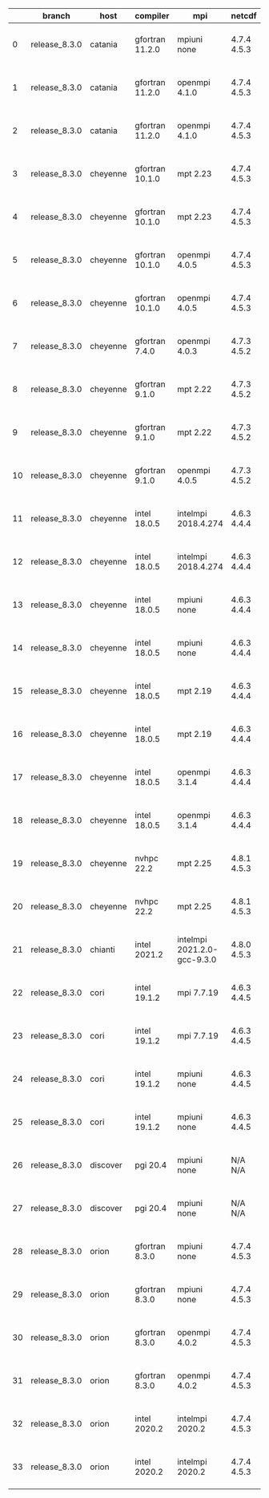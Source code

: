 |    | branch        | host     | compiler        | mpi                         | netcdf      | o_g   | os     | build   | u_pass   | u_fail   | s_pass   | s_fail   | e_pass   | e_fail   |   nuopc_pass |   nuopc_fail | artifacts_hash                                                                                                                                                              | modified                  |
|----|---------------|----------|-----------------|-----------------------------|-------------|-------|--------|---------|----------|----------|----------|----------|----------|----------|--------------|--------------|-----------------------------------------------------------------------------------------------------------------------------------------------------------------------------|---------------------------|
|  0 | release_8.3.0 | catania  | gfortran 11.2.0 | mpiuni none                 | 4.7.4 4.5.3 | O     | Darwin | pass    | 12142    | 0        | 8        | 0        | 43       | 0        |            0 |           50 | [artifacts](https://github.com/esmf-org/esmf-test-artifacts/tree/655b37e0b4a18b015d8ce86ceaa3d0c9cebac79b/release_8.3.0/catania/gfortran/11.2.0/O/mpiuni/none)              | 2022-06-02 09:52:11 -0600 |
|  1 | release_8.3.0 | catania  | gfortran 11.2.0 | openmpi 4.1.0               | 4.7.4 4.5.3 | O     | Darwin | pass    | 13656    | 9        | 49       | 0        | 80       | 0        |           45 |            5 | [artifacts](https://github.com/esmf-org/esmf-test-artifacts/tree/48cbbea1824e228d87d42a0e4769a0dc0746f4ff/release_8.3.0/catania/gfortran/11.2.0/O/openmpi/4.1.0)            | 2022-06-02 08:45:58 -0600 |
|  2 | release_8.3.0 | catania  | gfortran 11.2.0 | openmpi 4.1.0               | 4.7.4 4.5.3 | g     | Darwin | pass    | 13656    | 9        | 49       | 0        | 80       | 0        |           45 |            5 | [artifacts](https://github.com/esmf-org/esmf-test-artifacts/tree/1723daf4fa2d123596b2a5a688db817ff54f6aae/release_8.3.0/catania/gfortran/11.2.0/g/openmpi/4.1.0)            | 2022-06-02 11:17:59 -0600 |
|  3 | release_8.3.0 | cheyenne | gfortran 10.1.0 | mpt 2.23                    | 4.7.4 4.5.3 | O     | Linux  | pass    | 13665    | 0        | 49       | 0        | 80       | 0        |           50 |            0 | [artifacts](https://github.com/esmf-org/esmf-test-artifacts/tree/703ee0da53ee845dd6ab964318be78117b7c0dbd/release_8.3.0/cheyenne/gfortran/10.1.0/O/mpt/2.23)                | 2022-06-02 02:59:32 -0600 |
|  4 | release_8.3.0 | cheyenne | gfortran 10.1.0 | mpt 2.23                    | 4.7.4 4.5.3 | g     | Linux  | pass    | 13665    | 0        | 49       | 0        | 80       | 0        |           50 |            0 | [artifacts](https://github.com/esmf-org/esmf-test-artifacts/tree/9e5a403757f466a04b21a744b7d5e7131a35ed6b/release_8.3.0/cheyenne/gfortran/10.1.0/g/mpt/2.23)                | 2022-06-02 03:18:37 -0600 |
|  5 | release_8.3.0 | cheyenne | gfortran 10.1.0 | openmpi 4.0.5               | 4.7.4 4.5.3 | O     | Linux  | pass    | 13665    | 0        | 49       | 0        | 80       | 0        |           50 |            0 | [artifacts](https://github.com/esmf-org/esmf-test-artifacts/tree/13744b4d0c06f7fdb175891282292ca519a6c6e1/release_8.3.0/cheyenne/gfortran/10.1.0/O/openmpi/4.0.5)           | 2022-06-02 03:05:58 -0600 |
|  6 | release_8.3.0 | cheyenne | gfortran 10.1.0 | openmpi 4.0.5               | 4.7.4 4.5.3 | g     | Linux  | pass    | 13665    | 0        | 49       | 0        | 80       | 0        |           50 |            0 | [artifacts](https://github.com/esmf-org/esmf-test-artifacts/tree/85af0a41c7ea409182faeb4edd554f74476c9169/release_8.3.0/cheyenne/gfortran/10.1.0/g/openmpi/4.0.5)           | 2022-06-02 03:25:56 -0600 |
|  7 | release_8.3.0 | cheyenne | gfortran 7.4.0  | openmpi 4.0.3               | 4.7.3 4.5.2 | g     | Linux  | pass    | 13665    | 0        | 49       | 0        | 80       | 0        |           50 |            0 | [artifacts](https://github.com/esmf-org/esmf-test-artifacts/tree/8104413b1f32414e3fbb9504cffab9a3687f2e8c/release_8.3.0/cheyenne/gfortran/7.4.0/g/openmpi/4.0.3)            | 2022-06-02 03:21:12 -0600 |
|  8 | release_8.3.0 | cheyenne | gfortran 9.1.0  | mpt 2.22                    | 4.7.3 4.5.2 | O     | Linux  | pass    | 13665    | 0        | 49       | 0        | 80       | 0        |           50 |            0 | [artifacts](https://github.com/esmf-org/esmf-test-artifacts/tree/a339a86217236b284b0edd44038c196f9870120f/release_8.3.0/cheyenne/gfortran/9.1.0/O/mpt/2.22)                 | 2022-06-02 02:58:05 -0600 |
|  9 | release_8.3.0 | cheyenne | gfortran 9.1.0  | mpt 2.22                    | 4.7.3 4.5.2 | g     | Linux  | pass    | 13665    | 0        | 49       | 0        | 80       | 0        |           50 |            0 | [artifacts](https://github.com/esmf-org/esmf-test-artifacts/tree/e1ff3dfd51608a3723d8fd1aa4706353d4e5eaaf/release_8.3.0/cheyenne/gfortran/9.1.0/g/mpt/2.22)                 | 2022-06-02 03:17:08 -0600 |
| 10 | release_8.3.0 | cheyenne | gfortran 9.1.0  | openmpi 4.0.5               | 4.7.3 4.5.2 | g     | Linux  | pass    | 13665    | 0        | 49       | 0        | 80       | 0        |           50 |            0 | [artifacts](https://github.com/esmf-org/esmf-test-artifacts/tree/20c80b7380795db632a8d03a9916e7255bb65f23/release_8.3.0/cheyenne/gfortran/9.1.0/g/openmpi/4.0.5)            | 2022-06-02 03:22:58 -0600 |
| 11 | release_8.3.0 | cheyenne | intel 18.0.5    | intelmpi 2018.4.274         | 4.6.3 4.4.4 | O     | Linux  | pass    | 13665    | 0        | 49       | 0        | 80       | 0        |           50 |            0 | [artifacts](https://github.com/esmf-org/esmf-test-artifacts/tree/9e2f07425bdffb01875104b177109a0ed1ced888/release_8.3.0/cheyenne/intel/18.0.5/O/intelmpi/2018.4.274)        | 2022-06-02 04:33:38 -0600 |
| 12 | release_8.3.0 | cheyenne | intel 18.0.5    | intelmpi 2018.4.274         | 4.6.3 4.4.4 | g     | Linux  | pass    | 13665    | 0        | 49       | 0        | 80       | 0        |           50 |            0 | [artifacts](https://github.com/esmf-org/esmf-test-artifacts/tree/39aa662891d0fc42ee391920978d366267e6c56b/release_8.3.0/cheyenne/intel/18.0.5/g/intelmpi/2018.4.274)        | 2022-06-02 04:46:50 -0600 |
| 13 | release_8.3.0 | cheyenne | intel 18.0.5    | mpiuni none                 | 4.6.3 4.4.4 | O     | Linux  | pass    | 12142    | 0        | 8        | 0        | 43       | 0        |            0 |           50 | [artifacts](https://github.com/esmf-org/esmf-test-artifacts/tree/079f2033be20c26e4b7c4dbf93fef1f498199255/release_8.3.0/cheyenne/intel/18.0.5/O/mpiuni/none)                | 2022-06-02 04:07:09 -0600 |
| 14 | release_8.3.0 | cheyenne | intel 18.0.5    | mpiuni none                 | 4.6.3 4.4.4 | g     | Linux  | pass    | 12142    | 0        | 8        | 0        | 43       | 0        |            0 |           50 | [artifacts](https://github.com/esmf-org/esmf-test-artifacts/tree/f0e94b78d2d13849df69b35f2c33002957808bb4/release_8.3.0/cheyenne/intel/18.0.5/g/mpiuni/none)                | 2022-06-02 04:25:56 -0600 |
| 15 | release_8.3.0 | cheyenne | intel 18.0.5    | mpt 2.19                    | 4.6.3 4.4.4 | O     | Linux  | pass    | 13665    | 0        | 49       | 0        | 80       | 0        |           50 |            0 | [artifacts](https://github.com/esmf-org/esmf-test-artifacts/tree/423b5a72b58bb52b5878ba151ed3113704915c07/release_8.3.0/cheyenne/intel/18.0.5/O/mpt/2.19)                   | 2022-06-02 04:40:49 -0600 |
| 16 | release_8.3.0 | cheyenne | intel 18.0.5    | mpt 2.19                    | 4.6.3 4.4.4 | g     | Linux  | pass    | 13665    | 0        | 49       | 0        | 80       | 0        |           50 |            0 | [artifacts](https://github.com/esmf-org/esmf-test-artifacts/tree/3e5359adb243d51415fd5a9198dbbabf68c0d014/release_8.3.0/cheyenne/intel/18.0.5/g/mpt/2.19)                   | 2022-06-02 04:53:46 -0600 |
| 17 | release_8.3.0 | cheyenne | intel 18.0.5    | openmpi 3.1.4               | 4.6.3 4.4.4 | O     | Linux  | pass    | 13665    | 0        | 49       | 0        | 80       | 0        |           50 |            0 | [artifacts](https://github.com/esmf-org/esmf-test-artifacts/tree/2132e38bec418c525e24c204293f43bb5f8e2894/release_8.3.0/cheyenne/intel/18.0.5/O/openmpi/3.1.4)              | 2022-06-02 04:35:41 -0600 |
| 18 | release_8.3.0 | cheyenne | intel 18.0.5    | openmpi 3.1.4               | 4.6.3 4.4.4 | g     | Linux  | pass    | 13665    | 0        | 49       | 0        | 80       | 0        |           50 |            0 | [artifacts](https://github.com/esmf-org/esmf-test-artifacts/tree/0f47291dd1ed795678884b347380da05d1298714/release_8.3.0/cheyenne/intel/18.0.5/g/openmpi/3.1.4)              | 2022-06-02 04:49:20 -0600 |
| 19 | release_8.3.0 | cheyenne | nvhpc 22.2      | mpt 2.25                    | 4.8.1 4.5.3 | O     | Linux  | pass    | 13662    | 3        | 49       | 0        | 80       | 0        |           45 |            5 | [artifacts](https://github.com/esmf-org/esmf-test-artifacts/tree/2f21cfa8a34edbfe0207f506ee0e8aeb0e84e13a/release_8.3.0/cheyenne/nvhpc/22.2/O/mpt/2.25)                     | 2022-06-02 04:01:21 -0600 |
| 20 | release_8.3.0 | cheyenne | nvhpc 22.2      | mpt 2.25                    | 4.8.1 4.5.3 | g     | Linux  | pass    | 12779    | 886      | 35       | 14       | 66       | 14       |            0 |            0 | [artifacts](https://github.com/esmf-org/esmf-test-artifacts/tree/06b2934d3ba837079f188a473cefbb628ee9e48e/release_8.3.0/cheyenne/nvhpc/22.2/g/mpt/2.25)                     | 2022-06-02 06:00:22 -0600 |
| 21 | release_8.3.0 | chianti  | intel 2021.2    | intelmpi 2021.2.0-gcc-9.3.0 | 4.8.0 4.5.3 | g     | Linux  | pass    | 13665    | 0        | 49       | 0        | 80       | 0        |           50 |            0 | [artifacts](https://github.com/esmf-org/esmf-test-artifacts/tree/455fb9f3a9a8b0f0b6b57df280c2cefbcf6c0fd0/release_8.3.0/chianti/intel/2021.2/g/intelmpi/2021.2.0-gcc-9.3.0) | 2022-06-02 05:22:45 -0400 |
| 22 | release_8.3.0 | cori     | intel 19.1.2    | mpi 7.7.19                  | 4.6.3 4.4.5 | O     | Unicos | pass    | fail     | fail     | fail     | fail     | fail     | fail     |            0 |            0 | [artifacts](https://github.com/esmf-org/esmf-test-artifacts/tree/fa9400cf23cb403c4491719fff14824736bdf29f/release_8.3.0/cori/intel/19.1.2/O/mpi/7.7.19)                     | 2022-06-02 16:11:00 -0700 |
| 23 | release_8.3.0 | cori     | intel 19.1.2    | mpi 7.7.19                  | 4.6.3 4.4.5 | g     | Unicos | pass    | 13665    | 0        | 49       | 0        | 80       | 0        |           50 |            0 | [artifacts](https://github.com/esmf-org/esmf-test-artifacts/tree/96c6cb19cf95a1e698d0f73034e13f6487ed45ac/release_8.3.0/cori/intel/19.1.2/g/mpi/7.7.19)                     | 2022-06-02 20:03:26 -0700 |
| 24 | release_8.3.0 | cori     | intel 19.1.2    | mpiuni none                 | 4.6.3 4.4.5 | O     | Unicos | pass    | 12142    | 0        | 8        | 0        | 43       | 0        |            0 |           50 | [artifacts](https://github.com/esmf-org/esmf-test-artifacts/tree/2ecb2c9c2fadaaa2f18c74f1fd96b84412c95a54/release_8.3.0/cori/intel/19.1.2/O/mpiuni/none)                    | 2022-06-02 04:44:23 -0700 |
| 25 | release_8.3.0 | cori     | intel 19.1.2    | mpiuni none                 | 4.6.3 4.4.5 | g     | Unicos | pass    | 12142    | 0        | 8        | 0        | 43       | 0        |            0 |           50 | [artifacts](https://github.com/esmf-org/esmf-test-artifacts/tree/fdd21f5603386fcbf8063d874ca4be9fbb922bb1/release_8.3.0/cori/intel/19.1.2/g/mpiuni/none)                    | 2022-06-02 19:07:45 -0700 |
| 26 | release_8.3.0 | discover | pgi 20.4        | mpiuni none                 | N/A N/A     | O     | Linux  | pass    | 11516    | 626      | 6        | 2        | 40       | 3        |            0 |           50 | [artifacts](https://github.com/esmf-org/esmf-test-artifacts/tree/6df568c1b39b309325fd95205647477757c30ccb/release_8.3.0/discover/pgi/20.4/O/mpiuni/none)                    | 2022-06-02 03:01:43 -0400 |
| 27 | release_8.3.0 | discover | pgi 20.4        | mpiuni none                 | N/A N/A     | g     | Linux  | pass    | 11516    | 626      | 4        | 4        | 40       | 3        |            0 |           50 | [artifacts](https://github.com/esmf-org/esmf-test-artifacts/tree/ad920abc4dea97ddfc0e7ce8fe18cf04eb18ef53/release_8.3.0/discover/pgi/20.4/g/mpiuni/none)                    | 2022-06-02 03:32:19 -0400 |
| 28 | release_8.3.0 | orion    | gfortran 8.3.0  | mpiuni none                 | 4.7.4 4.5.3 | O     | Linux  | pass    | 12142    | 0        | 8        | 0        | 43       | 0        |            0 |           50 | [artifacts](https://github.com/esmf-org/esmf-test-artifacts/tree/14a723bd8fd1e52b175617648aa7c4abc42c4f23/release_8.3.0/orion/gfortran/8.3.0/O/mpiuni/none)                 | 2022-06-02 02:50:51 -0500 |
| 29 | release_8.3.0 | orion    | gfortran 8.3.0  | mpiuni none                 | 4.7.4 4.5.3 | g     | Linux  | pass    | 12142    | 0        | 8        | 0        | 43       | 0        |            0 |           50 | [artifacts](https://github.com/esmf-org/esmf-test-artifacts/tree/cba3d3500d05be48a8b616e749d9e18765fd2dda/release_8.3.0/orion/gfortran/8.3.0/g/mpiuni/none)                 | 2022-06-02 03:02:30 -0500 |
| 30 | release_8.3.0 | orion    | gfortran 8.3.0  | openmpi 4.0.2               | 4.7.4 4.5.3 | O     | Linux  | pass    | 13665    | 0        | 49       | 0        | 80       | 0        |           50 |            0 | [artifacts](https://github.com/esmf-org/esmf-test-artifacts/tree/5dc158c5b4f3da8f278b5cbb1468a9ec8ef4363f/release_8.3.0/orion/gfortran/8.3.0/O/openmpi/4.0.2)               | 2022-06-02 03:30:32 -0500 |
| 31 | release_8.3.0 | orion    | gfortran 8.3.0  | openmpi 4.0.2               | 4.7.4 4.5.3 | g     | Linux  | pass    | 13665    | 0        | 49       | 0        | 80       | 0        |           50 |            0 | [artifacts](https://github.com/esmf-org/esmf-test-artifacts/tree/de86c543a337a0280831aa896d33afa6863e0922/release_8.3.0/orion/gfortran/8.3.0/g/openmpi/4.0.2)               | 2022-06-02 03:38:46 -0500 |
| 32 | release_8.3.0 | orion    | intel 2020.2    | intelmpi 2020.2             | 4.7.4 4.5.3 | O     | Linux  | pass    | 13665    | 0        | 49       | 0        | 80       | 0        |           50 |            0 | [artifacts](https://github.com/esmf-org/esmf-test-artifacts/tree/05562affc105c154f391472eb5f4b26ed1478d1c/release_8.3.0/orion/intel/2020.2/O/intelmpi/2020.2)               | 2022-06-02 03:34:06 -0500 |
| 33 | release_8.3.0 | orion    | intel 2020.2    | intelmpi 2020.2             | 4.7.4 4.5.3 | g     | Linux  | pass    | 13665    | 0        | 49       | 0        | 80       | 0        |           50 |            0 | [artifacts](https://github.com/esmf-org/esmf-test-artifacts/tree/23f098251d9edb7edb90bdda7ecbc0a9e9819e2e/release_8.3.0/orion/intel/2020.2/g/intelmpi/2020.2)               | 2022-06-02 03:39:47 -0500 |